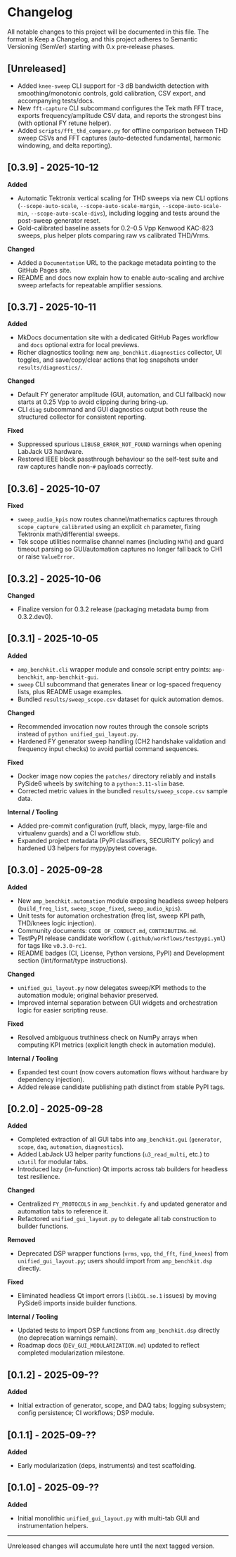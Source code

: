 Changelog
=========

All notable changes to this project will be documented in this file.
The format is Keep a Changelog, and this project adheres to Semantic Versioning (SemVer)
starting with 0.x pre-release phases.

[Unreleased]
------------

- Added `knee-sweep` CLI support for -3 dB bandwidth detection with smoothing/monotonic controls, gold calibration, CSV export, and accompanying tests/docs.
- New `fft-capture` CLI subcommand configures the Tek math FFT trace, exports frequency/amplitude CSV data, and reports the strongest bins (with optional FY retune helper).
- Added `scripts/fft_thd_compare.py` for offline comparison between THD sweep CSVs and FFT captures (auto-detected fundamental, harmonic windowing, and delta reporting).

[0.3.9] - 2025-10-12
--------------------

**Added**

- Automatic Tektronix vertical scaling for THD sweeps via new CLI options (`--scope-auto-scale`, `--scope-auto-scale-margin`, `--scope-auto-scale-min`, `--scope-auto-scale-divs`), including logging and tests around the post-sweep generator reset.
- Gold-calibrated baseline assets for 0.2–0.5 Vpp Kenwood KAC-823 sweeps, plus helper plots comparing raw vs calibrated THD/Vrms.

**Changed**

- Added a `Documentation` URL to the package metadata pointing to the GitHub Pages site.
- README and docs now explain how to enable auto-scaling and archive sweep artefacts for repeatable amplifier sessions.

[0.3.7] - 2025-10-11
--------------------

**Added**

- MkDocs documentation site with a dedicated GitHub Pages workflow and `docs` optional extra for local previews.
- Richer diagnostics tooling: new `amp_benchkit.diagnostics` collector, UI toggles, and save/copy/clear actions that log snapshots under `results/diagnostics/`.

**Changed**

- Default FY generator amplitude (GUI, automation, and CLI fallback) now starts at 0.25 Vpp to avoid clipping during bring-up.
- CLI `diag` subcommand and GUI diagnostics output both reuse the structured collector for consistent reporting.

**Fixed**

- Suppressed spurious `LIBUSB_ERROR_NOT_FOUND` warnings when opening LabJack U3 hardware.
- Restored IEEE block passthrough behaviour so the self-test suite and raw captures handle non-`#` payloads correctly.

[0.3.6] - 2025-10-07
--------------------

**Fixed**

- `sweep_audio_kpis` now routes channel/mathematics captures through `scope_capture_calibrated` using an explicit `ch` parameter, fixing Tektronix math/differential sweeps.
- Tek scope utilities normalise channel names (including `MATH`) and guard timeout parsing so GUI/automation captures no longer fall back to CH1 or raise `ValueError`.

[0.3.2] - 2025-10-06
--------------------

**Changed**

- Finalize version for 0.3.2 release (packaging metadata bump from 0.3.2.dev0).

[0.3.1] - 2025-10-05
--------------------

**Added**

- `amp_benchkit.cli` wrapper module and console script entry points: `amp-benchkit`, `amp-benchkit-gui`.
- `sweep` CLI subcommand that generates linear or log-spaced frequency lists, plus README usage examples.
- Bundled `results/sweep_scope.csv` dataset for quick automation demos.

**Changed**

- Recommended invocation now routes through the console scripts instead of `python unified_gui_layout.py`.
- Hardened FY generator sweep handling (CH2 handshake validation and frequency input checks) to avoid partial command sequences.

**Fixed**

- Docker image now copies the `patches/` directory reliably and installs PySide6 wheels by switching to a `python:3.11-slim` base.
- Corrected metric values in the bundled `results/sweep_scope.csv` sample data.

**Internal / Tooling**

- Added pre-commit configuration (ruff, black, mypy, large-file and virtualenv guards) and a CI workflow stub.
- Expanded project metadata (PyPI classifiers, SECURITY policy) and hardened U3 helpers for mypy/pytest coverage.

[0.3.0] - 2025-09-28
--------------------

**Added**

- New `amp_benchkit.automation` module exposing headless sweep helpers (`build_freq_list`, `sweep_scope_fixed`, `sweep_audio_kpis`).
- Unit tests for automation orchestration (freq list, sweep KPI path, THD/knees logic injection).
- Community documents: `CODE_OF_CONDUCT.md`, `CONTRIBUTING.md`.
- TestPyPI release candidate workflow (`.github/workflows/testpypi.yml`) for tags like `v0.3.0-rc1`.
- README badges (CI, License, Python versions, PyPI) and Development section (lint/format/type instructions).

**Changed**

- `unified_gui_layout.py` now delegates sweep/KPI methods to the automation module; original behavior preserved.
- Improved internal separation between GUI widgets and orchestration logic for easier scripting reuse.

**Fixed**

- Resolved ambiguous truthiness check on NumPy arrays when computing KPI metrics (explicit length check in automation module).

**Internal / Tooling**

- Expanded test count (now covers automation flows without hardware by dependency injection).
- Added release candidate publishing path distinct from stable PyPI tags.

[0.2.0] - 2025-09-28
--------------------

**Added**

- Completed extraction of all GUI tabs into `amp_benchkit.gui` (`generator`, `scope`, `daq`, `automation`, `diagnostics`).
- Added LabJack U3 helper parity functions (`u3_read_multi`, etc.) to `u3util` for modular tabs.
- Introduced lazy (in-function) Qt imports across tab builders for headless test resilience.

**Changed**

- Centralized `FY_PROTOCOLS` in `amp_benchkit.fy` and updated generator and automation tabs to reference it.
- Refactored `unified_gui_layout.py` to delegate all tab construction to builder functions.

**Removed**

- Deprecated DSP wrapper functions (`vrms`, `vpp`, `thd_fft`, `find_knees`) from `unified_gui_layout.py`; users should import from `amp_benchkit.dsp` directly.

**Fixed**

- Eliminated headless Qt import errors (`libEGL.so.1` issues) by moving PySide6 imports inside builder functions.

**Internal / Tooling**

- Updated tests to import DSP functions from `amp_benchkit.dsp` directly (no deprecation warnings remain).
- Roadmap docs (`DEV_GUI_MODULARIZATION.md`) updated to reflect completed modularization milestone.

[0.1.2] - 2025-09-??
--------------------

**Added**

- Initial extraction of generator, scope, and DAQ tabs; logging subsystem; config persistence; CI workflows; DSP module.

[0.1.1] - 2025-09-??
--------------------

**Added**

- Early modularization (deps, instruments) and test scaffolding.

[0.1.0] - 2025-09-??
--------------------

**Added**

- Initial monolithic `unified_gui_layout.py` with multi-tab GUI and instrumentation helpers.

---

Unreleased changes will accumulate here until the next tagged version.
